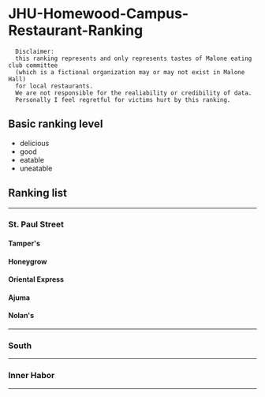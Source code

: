 # JHU-Homewood-Campus-Restaurant-Ranking
```
  Disclaimer: 
  this ranking represents and only represents tastes of Malone eating club committee
  (which is a fictional organization may or may not exist in Malone Hall)
  for local restaurants.
  We are not responsible for the realiability or credibility of data.
  Personally I feel regretful for victims hurt by this ranking.
```
## Basic ranking level
* delicious
* good
* eatable
* uneatable

## Ranking list

***
### St. Paul Street

#### Tamper's

#### Honeygrow

#### Oriental Express

#### Ajuma

#### Nolan's

***
### South


***

### Inner Habor


***
